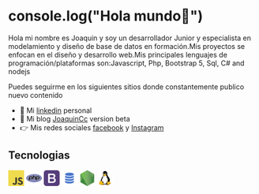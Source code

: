 # console.log("Hola mundo👋")
Hola mi nombre es Joaquin y soy un desarrollador Junior y especialista en modelamiento y diseño de base de datos en formación.Mis proyectos se enfocan en el diseño y desarrollo web.Mis principales lenguajes de programación/plataformas son:Javascript, Php, Bootstrap 5, Sql, C# and nodejs 

Puedes seguirme en los siguientes sitios donde constantemente publico nuevo contenido

- 💼 Mi [linkedin](https://www.linkedin.com/in/wjoaquincc/) personal
- 📝 Mi blog [JoaquinCc]() version beta
- 👉 Mis redes sociales [facebook]() y [Instagram]()

## Tecnologias
<div>
  <a><img height="32" width="32" src = "https://raw.githubusercontent.com/github/explore/80688e429a7d4ef2fca1e82350fe8e3517d3494d/topics/javascript/javascript.png"/> </a>
  <a><img height="32" width="32" src = "https://raw.githubusercontent.com/github/explore/ccc16358ac4530c6a69b1b80c7223cd2744dea83/topics/php/php.png"/></a>
  <a><img height="32" width="32" src = "https://raw.githubusercontent.com/github/explore/80688e429a7d4ef2fca1e82350fe8e3517d3494d/topics/bootstrap/bootstrap.png"/></a>
  <a><img height="32" width="32" src = "https://raw.githubusercontent.com/github/explore/80688e429a7d4ef2fca1e82350fe8e3517d3494d/topics/sql/sql.png"/></a>
  <a><img height="32" width="32" src = "https://raw.githubusercontent.com/github/explore/80688e429a7d4ef2fca1e82350fe8e3517d3494d/topics/nodejs/nodejs.png"/></a>
  <a><img height="32" width="32" src = "https://raw.githubusercontent.com/github/explore/80688e429a7d4ef2fca1e82350fe8e3517d3494d/topics/linux/linux.png"/></a>
</div>



